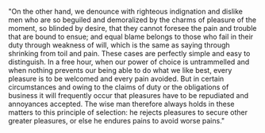 "On the other hand, we denounce with righteous indignation and dislike men who are so beguiled and demoralized by the charms of pleasure of the
moment, so blinded by desire, that they cannot foresee the pain and trouble that are bound to ensue; and equal blame belongs to those who fail
in their duty through weakness of will, which is the same as saying through shrinking from toil and pain. These cases are perfectly simple and
easy to distinguish. In a free hour, when our power of choice is untrammelled and when nothing prevents our being able to do what we like best,
every pleasure is to be welcomed and every pain avoided. But in certain circumstances and owing to the claims of duty or the obligations of
business it will frequently occur that pleasures have to be repudiated and annoyances accepted. The wise man therefore always holds in these
matters to this principle of selection: he rejects pleasures to secure other greater pleasures, or else he endures pains to avoid worse pains."